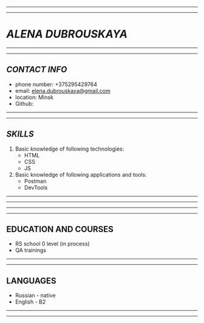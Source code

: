 **********
**********

# ***ALENA DUBROUSKAYA***

**********
**********

## ***CONTACT INFO***

* phone number: +375295429764
* email: elena.dubrouskaya@gmail.com
* location: Minsk
* Github: 

***********
***********

## ***SKILLS***

1. Basic knowledge of following technologies:
   * HTML
   * CSS
   * JS
2. Basic knowledge of following applications and tools:
   * Postman
   * DevTools

***********
***********

***********
***********

## EDUCATION AND COURSES

- RS school 0 level (in process)
- QA trainings

***********
***********

## LANGUAGES

- Russian - native 
- English - B2 

***********
***********